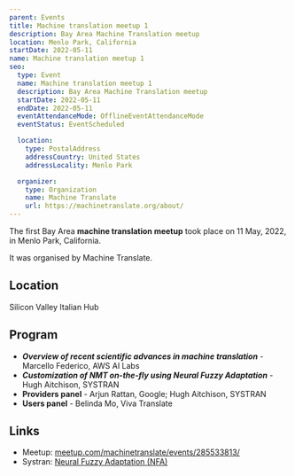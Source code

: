 ```yaml
---
parent: Events
title: Machine translation meetup 1
description: Bay Area Machine Translation meetup
location: Menlo Park, California
startDate: 2022-05-11
name: Machine translation meetup 1
seo:
  type: Event
  name: Machine translation meetup 1
  description: Bay Area Machine Translation meetup
  startDate: 2022-05-11
  endDate: 2022-05-11
  eventAttendanceMode: OfflineEventAttendanceMode
  eventStatus: EventScheduled

  location:
    type: PostalAddress
    addressCountry: United States
    addressLocality: Menlo Park

  organizer:
    type: Organization
    name: Machine Translate
    url: https://machinetranslate.org/about/
---
```


The first Bay Area **machine translation meetup** took place on 11 May, 2022, in Menlo Park, California.

It was organised by Machine Translate.

## Location

Silicon Valley Italian Hub

## Program

- ***Overview of recent scientific advances in machine translation*** - Marcello Federico, AWS AI Labs
- ***Customization of NMT on-the-fly using Neural Fuzzy Adaptation*** - Hugh Aitchison, SYSTRAN
- **Providers panel** - Arjun Rattan, Google; Hugh Aitchison, SYSTRAN
- **Users panel** - Belinda Mo, Viva Translate


## Links

- Meetup: [meetup.com/machinetranslate/events/285533813/](https://www.meetup.com/machinetranslate/events/285533813/)
- Systran: [Neural Fuzzy Adaptation (NFA)](/files/SYSTRAN-NFA-Overview_hugh.pptx)
